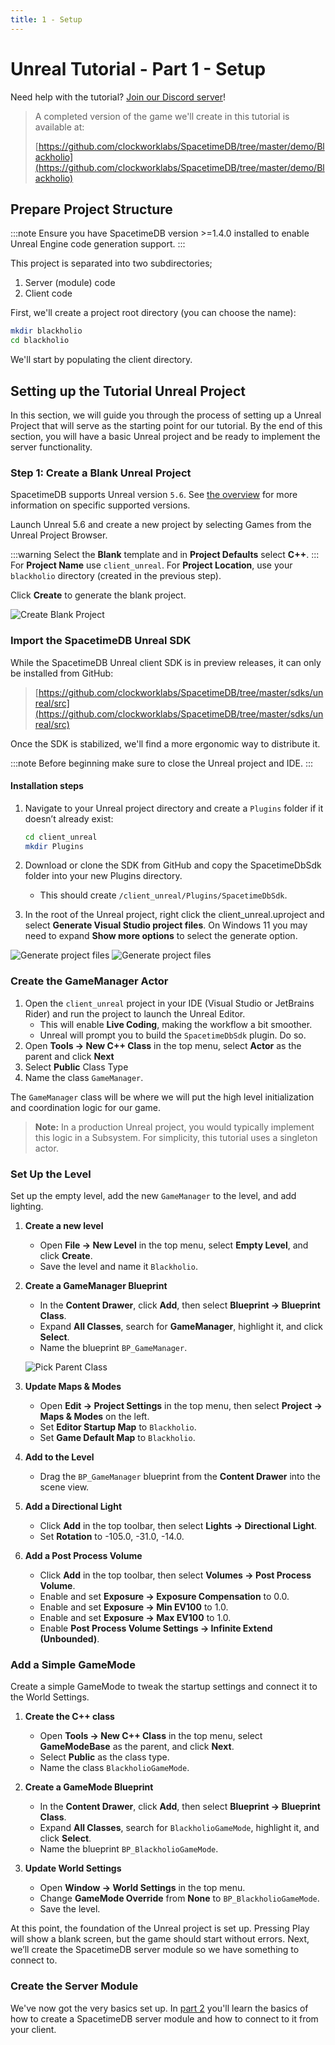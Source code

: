 ```yaml
---
title: 1 - Setup
---
```


# Unreal Tutorial - Part 1 - Setup

Need help with the tutorial? [Join our Discord server](https://discord.gg/spacetimedb)!

> A completed version of the game we'll create in this tutorial is available at:
>
> [https://github.com/clockworklabs/SpacetimeDB/tree/master/demo/Blackholio](https://github.com/clockworklabs/SpacetimeDB/tree/master/demo/Blackholio)

## Prepare Project Structure

:::note
Ensure you have SpacetimeDB version >=1.4.0 installed to enable Unreal Engine code generation support.
:::

This project is separated into two subdirectories;

1. Server (module) code
2. Client code

First, we'll create a project root directory (you can choose the name):

```bash
mkdir blackholio
cd blackholio
```

We'll start by populating the client directory.

## Setting up the Tutorial Unreal Project

In this section, we will guide you through the process of setting up a Unreal Project that will serve as the starting point for our tutorial. By the end of this section, you will have a basic Unreal project and be ready to implement the server functionality.

### Step 1: Create a Blank Unreal Project

SpacetimeDB supports Unreal version `5.6`. See [the overview](.) for more information on specific supported versions.

Launch Unreal 5.6 and create a new project by selecting Games from the Unreal Project Browser.

:::warning
Select the **Blank** template and in **Project Defaults** select **C++**.
:::
For **Project Name** use `client_unreal`.
For **Project Location**, use your `blackholio` directory (created in the previous step).

Click **Create** to generate the blank project.

![Create Blank Project](https://tmp-unreal-engine-tutorial-images.nyc3.digitaloceanspaces.com/part-1-01-create-project.png)

### Import the SpacetimeDB Unreal SDK

While the SpacetimeDB Unreal client SDK is in preview releases, it can only be installed from GitHub:

> [https://github.com/clockworklabs/SpacetimeDB/tree/master/sdks/unreal/src](https://github.com/clockworklabs/SpacetimeDB/tree/master/sdks/unreal/src)

Once the SDK is stabilized, we'll find a more ergonomic way to distribute it.

:::note
Before beginning make sure to close the Unreal project and IDE.
:::

#### Installation steps

1. Navigate to your Unreal project directory and create a `Plugins` folder if it doesn’t already exist:

   ```bash
   cd client_unreal
   mkdir Plugins
   ```

2. Download or clone the SDK from GitHub and copy the SpacetimeDbSdk folder into your new Plugins directory.
   - This should create `/client_unreal/Plugins/SpacetimeDbSdk`.
3. In the root of the Unreal project, right click the client_unreal.uproject and select **Generate Visual Studio project files**. On Windows 11 you may need to expand **Show more options** to select the generate option.

![Generate project files](https://tmp-unreal-engine-tutorial-images.nyc3.digitaloceanspaces.com/part-1-02-01-generate-project.png)
![Generate project files](https://tmp-unreal-engine-tutorial-images.nyc3.digitaloceanspaces.com/part-1-02-02-generate-project.png)

### Create the GameManager Actor

1. Open the `client_unreal` project in your IDE (Visual Studio or JetBrains Rider) and run the project to launch the Unreal Editor.
   - This will enable **Live Coding**, making the workflow a bit smoother.
   - Unreal will prompt you to build the `SpacetimeDbSdk` plugin. Do so.
2. Open **Tools -> New C++ Class** in the top menu, select **Actor** as the parent and click **Next**
3. Select **Public** Class Type
4. Name the class `GameManager`.

The `GameManager` class will be where we will put the high level initialization and coordination logic for our game.

> **Note:** In a production Unreal project, you would typically implement this logic in a Subsystem. For simplicity, this tutorial uses a singleton actor.

### Set Up the Level

Set up the empty level, add the new `GameManager` to the level, and add lighting.

1. **Create a new level**
   - Open **File -> New Level** in the top menu, select **Empty Level**, and click **Create**.
   - Save the level and name it `Blackholio`.

2. **Create a GameManager Blueprint**
   - In the **Content Drawer**, click **Add**, then select **Blueprint -> Blueprint Class**.
   - Expand **All Classes**, search for **GameManager**, highlight it, and click **Select**.
   - Name the blueprint `BP_GameManager`.

   ![Pick Parent Class](https://tmp-unreal-engine-tutorial-images.nyc3.digitaloceanspaces.com/part-1-03-create-blueprint.png)

3. **Update Maps & Modes**
   - Open **Edit -> Project Settings** in the top menu, then select **Project -> Maps & Modes** on the left.
   - Set **Editor Startup Map** to `Blackholio`.
   - Set **Game Default Map** to `Blackholio`.

4. **Add to the Level**
   - Drag the `BP_GameManager` blueprint from the **Content Drawer** into the scene view.

5. **Add a Directional Light**
   - Click **Add** in the top toolbar, then select **Lights -> Directional Light**.
   - Set **Rotation** to -105.0, -31.0, -14.0.

6. **Add a Post Process Volume**
   - Click **Add** in the top toolbar, then select **Volumes -> Post Process Volume**.
   - Enable and set **Exposure -> Exposure Compensation** to 0.0.
   - Enable and set **Exposure -> Min EV100** to 1.0.
   - Enable and set **Exposure -> Max EV100** to 1.0.
   - Enable **Post Process Volume Settings -> Infinite Extend (Unbounded)**.

### Add a Simple GameMode

Create a simple GameMode to tweak the startup settings and connect it to the World Settings.

1. **Create the C++ class**
   - Open **Tools -> New C++ Class** in the top menu, select **GameModeBase** as the parent, and click **Next**.
   - Select **Public** as the class type.
   - Name the class `BlackholioGameMode`.

2. **Create a GameMode Blueprint**
   - In the **Content Drawer**, click **Add**, then select **Blueprint -> Blueprint Class**.
   - Expand **All Classes**, search for `BlackholioGameMode`, highlight it, and click **Select**.
   - Name the blueprint `BP_BlackholioGameMode`.

3. **Update World Settings**
   - Open **Window -> World Settings** in the top menu.
   - Change **GameMode Override** from **None** to `BP_BlackholioGameMode`.
   - Save the level.

At this point, the foundation of the Unreal project is set up. Pressing Play will show a blank screen, but the game should start without errors. Next, we’ll create the SpacetimeDB server module so we have something to connect to.

### Create the Server Module

We've now got the very basics set up. In [part 2](part-2) you'll learn the basics of how to create a SpacetimeDB server module and how to connect to it from your client.
